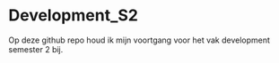 # Development_S2
Op deze github repo houd ik mijn voortgang voor het vak development semester 2 bij.


